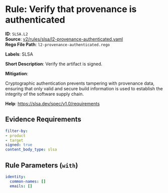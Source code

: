 # Rule: Verify that provenance is authenticated

**ID**: `SLSA.L2`  
**Source**: [v2/rules/slsa/l2-provenance-authenticated.yaml](https://github.com/scribe-public/sample-policies/v2/rules/slsa/l2-provenance-authenticated.yaml)  
**Rego File Path**: `l2-provenance-authenticated.rego`  

**Labels**: SLSA

**Short Description**: Verify the artifact is signed.

**Mitigation**:

Cryptographic authentication prevents tampering with provenance data, ensuring that only valid and secure build information is used to establish the integrity of the software supply chain.


**Help**: https://slsa.dev/spec/v1.0/requirements

## Evidence Requirements

```yaml
filter-by:
- product
- target
signed: true
content_body_type: slsa
```
## Rule Parameters (`with`)

```yaml
identity:
  common-names: []
  emails: []
```
